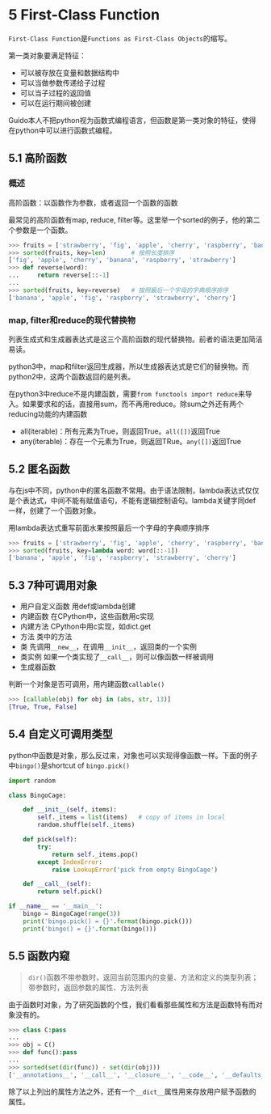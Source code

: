 # 5 First-Class Function

`First-Class Function`是`Functions as First-Class Objects`的缩写。

第一类对象要满足特征：

- 可以被存放在变量和数据结构中
- 可以当做参数传递给子过程
- 可以当子过程的返回值
- 可以在运行期间被创建

Guido本人不把python视为函数式编程语言，但函数是第一类对象的特征，使得在python中可以进行函数式编程。

## 5.1 高阶函数

### 概述

高阶函数：以函数作为参数，或者返回一个函数的函数

最常见的高阶函数有map, reduce, filter等。这里举一个sorted的例子，他的第二个参数是一个函数。

```python
>>> fruits = ['strawberry', 'fig', 'apple', 'cherry', 'raspberry', 'banana']
>>> sorted(fruits, key=len)       # 按照长度排序
['fig', 'apple', 'cherry', 'banana', 'raspberry', 'strawberry']
>>> def reverse(word):
...     return reverse[::-1]
... 
>>> sorted(fruits, key=reverse)   # 按照最后一个字母的字典顺序排序
['banana', 'apple', 'fig', 'raspberry', 'strawberry', 'cherry']
```

### map, filter和reduce的现代替换物

列表生成式和生成器表达式是这三个高阶函数的现代替换物。前者的语法更加简洁易读。

python3中，map和filter返回生成器，所以生成器表达式是它们的替换物。而python2中，这两个函数返回的是列表。

在python3中reduce不是内建函数，需要`from functools import reduce`来导入。如果要求和的话，直接用sum，而不再用reduce。除sum之外还有两个reducing功能的内建函数

- all(iterable)：所有元素为True，则返回True。`all([])`返回True
- any(iterable)：存在一个元素为True，则返回TRue。`any([])`返回True

## 5.2 匿名函数

与在js中不同，python中的匿名函数不常用。由于语法限制，lambda表达式仅仅是个表达式，中间不能有赋值语句，不能有逻辑控制语句。lambda关键字同def一样，创建了一个函数对象。

用lambda表达式重写前面水果按照最后一个字母的字典顺序排序

```python
>>> fruits = ['strawberry', 'fig', 'apple', 'cherry', 'raspberry', 'banana']
>>> sorted(fruits, key=lambda word: word[::-1])
['banana', 'apple', 'fig', 'raspberry', 'strawberry', 'cherry']
```

## 5.3 7种可调用对象

- 用户自定义函数  用def或lambda创建
- 内建函数  在CPython中，这些函数用c实现
- 内建方法  CPython中用c实现，如dict.get
- 方法  类中的方法
- 类  先调用`__new__`，在调用`__init__`，返回类的一个实例
- 类实例  如果一个类实现了`__call__`，则可以像函数一样被调用
- 生成器函数

判断一个对象是否可调用，用内建函数`callable()`

```python
>>> [callable(obj) for obj in (abs, str, 13)]
[True, True, False]
```

## 5.4 自定义可调用类型

python中函数是对象，那么反过来，对象也可以实现得像函数一样。下面的例子中`bingo()`是shortcut of `bingo.pick()`

```python
import random

class BingoCage:

    def __init__(self, items):
        self._items = list(items)   # copy of items in local
        random.shuffle(self._items)

    def pick(self):
        try:
            return self._items.pop()
        except IndexError:
            raise LookupError('pick from empty BingoCage')

    def __call__(self):
        return self.pick()

if __name__ == '__main__':
    bingo = BingoCage(range(3))
    print('bingo.pick() = {}'.format(bingo.pick()))
    print('bingo() = {}'.format(bingo()))
```

## 5.5 函数内窥

> `dir()`函数不带参数时，返回当前范围内的变量、方法和定义的类型列表；带参数时，返回参数的属性、方法列表

由于函数时对象，为了研究函数的个性，我们看看那些属性和方法是函数特有而对象没有的。

```python
>>> class C:pass
...
>>> obj = C()
>>> def func():pass
...
>>> sorted(set(dir(func)) - set(dir(obj)))
['__annotations__', '__call__', '__closure__', '__code__', '__defaults__', '__get__', '__globals__', '__kwdefaults__', '__name__', '__qualname__']
```

除了以上列出的属性方法之外，还有一个`__dict__`属性用来存放用户赋予函数的属性。

